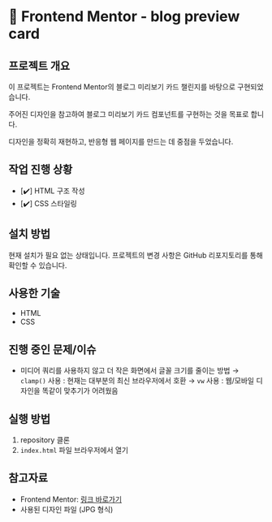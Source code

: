 # 🚀 Frontend Mentor - blog preview card

## 프로젝트 개요

이 프로젝트는 Frontend Mentor의 블로그 미리보기 카드 챌린지를 바탕으로 구현되었습니다.

주어진 디자인을 참고하여 블로그 미리보기 카드 컴포넌트를 구현하는 것을 목표로 합니다.

디자인을 정확히 재현하고, 반응형 웹 페이지를 만드는 데 중점을 두었습니다.

## 작업 진행 상황

- [✔️] HTML 구조 작성
- [✔️] CSS 스타일링

## 설치 방법

현재 설치가 필요 없는 상태입니다. 프로젝트의 변경 사항은 GitHub 리포지토리를 통해 확인할 수 있습니다.

## 사용한 기술

- HTML
- CSS

## 진행 중인 문제/이슈

- 미디어 쿼리를 사용하지 않고 더 작은 화면에서 글꼴 크기를 줄이는 방법
  → `clamp()` 사용 : 현재는 대부분의 최신 브라우저에서 호환
  → `vw` 사용 : 웹/모바일 디자인을 똑같이 맞추기가 어려웠음

## 실행 방법

1. repository 클론
2. `index.html` 파일 브라우저에서 열기

## 참고자료

- Frontend Mentor: [링크 바로가기](https://www.frontendmentor.io)
- 사용된 디자인 파일 (JPG 형식)
